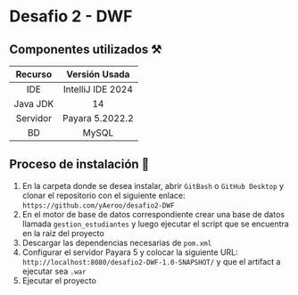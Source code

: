 # Desafio 2 - DWF

## Componentes utilizados ⚒️

| Recurso        |    Versión Usada     |
|:--------------:|:--------------------:|
| IDE            | IntelliJ IDE 2024    |
| Java JDK       | 14                   |
| Servidor       | Payara 5.2022.2      |
| BD             | MySQL                |

## Proceso de instalación 🔧

1. En la carpeta donde se desea instalar, abrir `GitBash` o `GitHub Desktop` y clonar el repositorio con el siguiente enlace: `https://github.com/yAeroo/desafio2-DWF`
2. En el motor de base de datos correspondiente crear una base de datos llamada `gestion_estudiantes` y luego ejecutar el script que se encuentra en la raíz del proyecto
3. Descargar las dependencias necesarias de `pom.xml`
4. Configurar el servidor Payara 5 y colocar la siguiente URL: `http://localhost:8080/desafio2-DWF-1.0-SNAPSHOT/` y que el artifact a ejecutar sea `.war`
5. Ejecutar el proyecto
